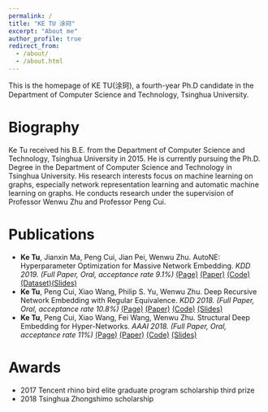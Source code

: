 ```yaml
---
permalink: /
title: "KE TU 涂珂"
excerpt: "About me"
author_profile: true
redirect_from: 
  - /about/
  - /about.html
---
```


This is the homepage of KE TU(涂珂), a fourth-year Ph.D candidate in the Department of Computer Science and Technology, Tsinghua University. 

Biography
======
Ke Tu received his B.E. from the Department of Computer Science and Technology, Tsinghua University in 2015.
He is currently pursuing the Ph.D. Degree in the Department of Computer Science and Technology in Tsinghua University.
His research interests focus on machine learning on graphs, especially network representation learning and automatic machine learning on graphs.
He conducts research under the supervision of Professor Wenwu Zhu and Professor Peng Cui.

Publications
======
- **Ke Tu**, Jianxin Ma, Peng Cui, Jian Pei, Wenwu Zhu. AutoNE: Hyperparameter Optimization for Massive Network Embedding. _KDD 2019. (Full Paper, Oral, acceptance rate 9.1%)_ [(Page)](/publication/2019-08-AutoNE) [(Paper)](/files/2019_KDD_AutoNE.pdf)  [(Code)](https://github.com/tadpole/AutoNE) [(Dataset)](https://cloud.tsinghua.edu.cn/f/73d0675acf134f259bf4/?dl=1)[(Slides)](/files/2019_KDD_AutoNE_slides.pdf)
- **Ke Tu**, Peng Cui, Xiao Wang, Philip S. Yu, Wenwu Zhu. Deep Recursive Network Embedding with Regular Equivalence. _KDD 2018. (Full Paper, Oral, acceptance rate 10.8%)_ [(Page)](/publication/2018-08-DRNE) [(Paper)](/files/2018_KDD_DRNE.pdf) [(Code)](https://github.com/tadpole/DRNE) [(Slides)](/files/2018_KDD_DRNE_slides.pdf)
- **Ke Tu**, Peng Cui, Xiao Wang, Fei Wang, Wenwu Zhu. Structural Deep Embedding for Hyper-Networks. _AAAI 2018. (Full Paper, Oral, acceptance rate 11%)_ [(Page)](/publication/2018-02-DHNE) [(Paper)](/files/2018_AAAI_DHNE.pdf) [(Code)](https://github.com/tadpole/DHNE) [(Slides)](/files/2018_AAAI_DHNE_slides.pdf)

Awards
=====
* 2017    Tencent rhino bird elite graduate program scholarship third prize
* 2018    Tsinghua Zhongshimo scholarship
